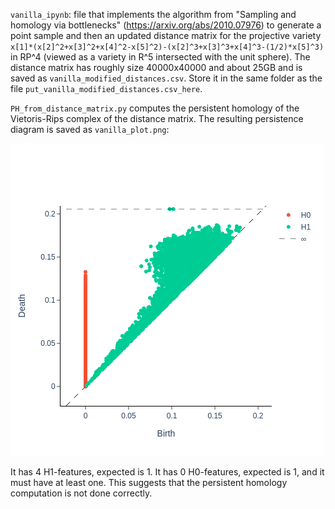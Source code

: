 `vanilla_ipynb`: file that implements the algorithm from "Sampling and homology via bottlenecks" (https://arxiv.org/abs/2010.07976) to generate a point sample and then an updated distance matrix for the projective variety `x[1]*(x[2]^2+x[3]^2+x[4]^2-x[5]^2)-(x[2]^3+x[3]^3+x[4]^3-(1/2)*x[5]^3)` in RP^4 (viewed as a variety in R^5 intersected with the unit sphere).
The distance matrix has roughly size 40000x40000 and about 25GB and is saved as `vanilla_modified_distances.csv`. Store it in the same folder as the file `put_vanilla_modified_distances.csv_here`.

`PH_from_distance_matrix.py` computes the persistent homology of the Vietoris-Rips complex of the distance matrix.
The resulting persistence diagram is saved as `vanilla_plot.png`:

![Persistence diagram for the cubic described above](/PH_from_distance_matrix/vanilla_plot.png)

It has 4 H1-features, expected is 1.
It has 0 H0-features, expected is 1, and it must have at least one.
This suggests that the persistent homology computation is not done correctly.